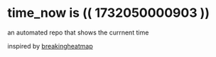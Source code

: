 # time_now is (( 1732050000903 ))

an automated repo that shows the currnent time

inspired by [breakingheatmap](https://github.com/breakingheatmap/breakingheatmap)
